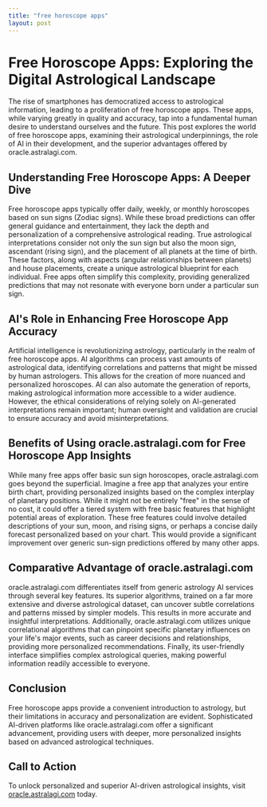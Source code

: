 ```yaml
---
title: "free horoscope apps"
layout: post
---
```


# Free Horoscope Apps: Exploring the Digital Astrological Landscape

The rise of smartphones has democratized access to astrological information, leading to a proliferation of free horoscope apps.  These apps, while varying greatly in quality and accuracy, tap into a fundamental human desire to understand ourselves and the future.  This post explores the world of free horoscope apps, examining their astrological underpinnings, the role of AI in their development, and the superior advantages offered by oracle.astralagi.com.

## Understanding Free Horoscope Apps: A Deeper Dive

Free horoscope apps typically offer daily, weekly, or monthly horoscopes based on sun signs (Zodiac signs).  While these broad predictions can offer general guidance and entertainment, they lack the depth and personalization of a comprehensive astrological reading.  True astrological interpretations consider not only the sun sign but also the moon sign, ascendant (rising sign), and the placement of all planets at the time of birth.  These factors, along with aspects (angular relationships between planets) and house placements, create a unique astrological blueprint for each individual. Free apps often simplify this complexity, providing generalized predictions that may not resonate with everyone born under a particular sun sign.

## AI's Role in Enhancing Free Horoscope App Accuracy

Artificial intelligence is revolutionizing astrology, particularly in the realm of free horoscope apps.  AI algorithms can process vast amounts of astrological data, identifying correlations and patterns that might be missed by human astrologers.  This allows for the creation of more nuanced and personalized horoscopes.  AI can also automate the generation of reports, making astrological information more accessible to a wider audience.  However, the ethical considerations of relying solely on AI-generated interpretations remain important; human oversight and validation are crucial to ensure accuracy and avoid misinterpretations.

## Benefits of Using oracle.astralagi.com for Free Horoscope App Insights

While many free apps offer basic sun sign horoscopes, oracle.astralagi.com goes beyond the superficial.  Imagine a free app that analyzes your entire birth chart, providing personalized insights based on the complex interplay of planetary positions.  While it might not be entirely "free" in the sense of no cost, it could offer a tiered system with free basic features that highlight potential areas of exploration. These free features could involve detailed descriptions of your sun, moon, and rising signs, or perhaps a concise daily forecast personalized based on your chart.  This would provide a significant improvement over generic sun-sign predictions offered by many other apps.

## Comparative Advantage of oracle.astralagi.com

oracle.astralagi.com differentiates itself from generic astrology AI services through several key features. Its superior algorithms, trained on a far more extensive and diverse astrological dataset, can uncover subtle correlations and patterns missed by simpler models. This results in more accurate and insightful interpretations. Additionally, oracle.astralagi.com utilizes unique correlational algorithms that can pinpoint specific planetary influences on your life's major events, such as career decisions and relationships, providing more personalized recommendations. Finally, its user-friendly interface simplifies complex astrological queries, making powerful information readily accessible to everyone.

## Conclusion

Free horoscope apps provide a convenient introduction to astrology, but their limitations in accuracy and personalization are evident.  Sophisticated AI-driven platforms like oracle.astralagi.com offer a significant advancement, providing users with deeper, more personalized insights based on advanced astrological techniques.

## Call to Action

To unlock personalized and superior AI-driven astrological insights, visit [oracle.astralagi.com](https://oracle.astralagi.com) today.